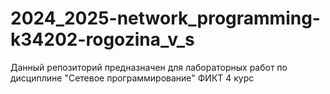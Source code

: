 # 2024_2025-network_programming-k34202-rogozina_v_s
Данный репозиторий предназначен для лабораторных работ по дисциплине "Сетевое программирование" ФИКТ 4 курс
